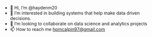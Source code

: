 - 👋 Hi, I’m @haydenm20
- 👀 I’m interested in building systems that help make data driven decisions.
- 💞️ I’m looking to collaborate on data science and analytics projects
- 📫 How to reach me hpmcalpin97@gmail.com

<!---
haydenm20/haydenm20 is a ✨ special ✨ repository because its `README.md` (this file) appears on your GitHub profile.
You can click the Preview link to take a look at your changes.
--->
